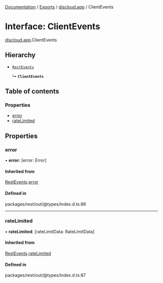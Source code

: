 [Documentation](../README.md) / [Exports](../modules.md) / [discloud.app](../modules/discloud_app.md) / ClientEvents

# Interface: ClientEvents

[discloud.app](../modules/discloud_app.md).ClientEvents

## Hierarchy

- [`RestEvents`](discloud_app.RestEvents-1.md)

  ↳ **`ClientEvents`**

## Table of contents

### Properties

- [error](discloud_app.ClientEvents.md#error)
- [rateLimited](discloud_app.ClientEvents.md#ratelimited)

## Properties

### error

• **error**: [error: Error]

#### Inherited from

[RestEvents](discloud_app.RestEvents-1.md).[error](discloud_app.RestEvents-1.md#error)

#### Defined in

packages/rest/out/@types/index.d.ts:86

___

### rateLimited

• **rateLimited**: [rateLimitData: RateLimitData]

#### Inherited from

[RestEvents](discloud_app.RestEvents-1.md).[rateLimited](discloud_app.RestEvents-1.md#ratelimited)

#### Defined in

packages/rest/out/@types/index.d.ts:87

